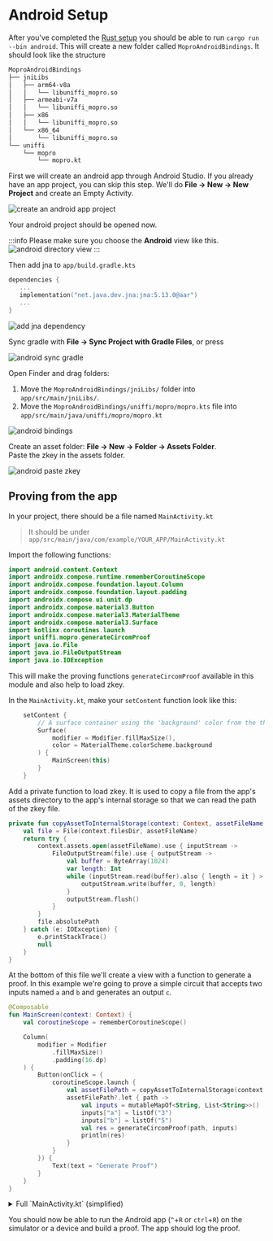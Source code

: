 # Android Setup

After you've completed the [Rust setup](docs/getting-started/rust-setup.md) you should be able to run `cargo run --bin android`. This will create a new folder called `MoproAndroidBindings`. It should look like the structure

```sh
MoproAndroidBindings
├── jniLibs
│   ├── arm64-v8a
│   │   └── libuniffi_mopro.so
│   ├── armeabi-v7a
│   │   └── libuniffi_mopro.so
│   ├── x86
│   │   └── libuniffi_mopro.so
│   └── x86_64
│       └── libuniffi_mopro.so
└── uniffi
    └── mopro
        └── mopro.kt
```

First we will create an android app through Android Studio. If you already have an app project, you can skip this step. We'll do **File -> New -> New Project** and create an Empty Activity.

![create an android app project](/img/android-example-1.png)

Your android project should be opened now.

:::info
Please make sure you choose the **Android** view like this.
![android directory view](/img/android-example-5.png)
:::

Then add jna to `app/build.gradle.kts`

```kts
dependencies {
   ...
   implementation("net.java.dev.jna:jna:5.13.0@aar")
   ...
}
```

![add jna dependency](/img/android-example-2.png)

Sync gradle with **File -> Sync Project with Gradle Files**, or press

![android sync gradle](/img/android-example-4.png)

Open Finder and drag folders:

1. Move the `MoproAndroidBindings/jniLibs/` folder into `app/src/main/jniLibs/`.
2. Move the `MoproAndroidBindings/uniffi/mopro/mopro.kts` file into `app/src/main/java/uniffi/mopro/mopro.kt`

![android bindings](/img/android-bindings.png)

Create an asset folder: **File -> New -> Folder -> Assets Folder**. <br/>
Paste the zkey in the assets folder.

![android paste zkey](/img/android-example-3.png)

## Proving from the app

In your project, there should be a file named `MainActivity.kt`

> It should be under `app/src/main/java/com/example/YOUR_APP/MainActivity.kt`

Import the following functions:

```kotlin
import android.content.Context
import androidx.compose.runtime.rememberCoroutineScope
import androidx.compose.foundation.layout.Column
import androidx.compose.foundation.layout.padding
import androidx.compose.ui.unit.dp
import androidx.compose.material3.Button
import androidx.compose.material3.MaterialTheme
import androidx.compose.material3.Surface
import kotlinx.coroutines.launch
import uniffi.mopro.generateCircomProof
import java.io.File
import java.io.FileOutputStream
import java.io.IOException
```

This will make the proving functions `generateCircomProof` available in this module and also help to load zkey.

In the `MainActivity.kt`, make your `setContent` function look like this:

```kotlin
    setContent {
        // A surface container using the 'background' color from the theme
        Surface(
            modifier = Modifier.fillMaxSize(),
            color = MaterialTheme.colorScheme.background
        ) {
            MainScreen(this)
        }
    }
```

Add a private function to load zkey. It is used to copy a file from the app's assets directory to the app's internal storage so that we can read the path of the zkey file.

<!--TODO: Improve loading zkey-->

```kotlin
private fun copyAssetToInternalStorage(context: Context, assetFileName: String): String? {
    val file = File(context.filesDir, assetFileName)
    return try {
        context.assets.open(assetFileName).use { inputStream ->
            FileOutputStream(file).use { outputStream ->
                val buffer = ByteArray(1024)
                var length: Int
                while (inputStream.read(buffer).also { length = it } > 0) {
                    outputStream.write(buffer, 0, length)
                }
                outputStream.flush()
            }
        }
        file.absolutePath
    } catch (e: IOException) {
        e.printStackTrace()
        null
    }
}
```

At the bottom of this file we'll create a view with a function to generate a proof. In this example we're going to prove a simple circuit that accepts two inputs named `a` and `b` and generates an output `c`.

```kotlin
@Composable
fun MainScreen(context: Context) {
    val coroutineScope = rememberCoroutineScope()

    Column(
        modifier = Modifier
            .fillMaxSize()
            .padding(16.dp)
    ) {
        Button(onClick = {
            coroutineScope.launch {
                val assetFilePath = copyAssetToInternalStorage(context, "multiplier2_final.zkey")
                assetFilePath?.let { path ->
                    val inputs = mutableMapOf<String, List<String>>()
                    inputs["a"] = listOf("3")
                    inputs["b"] = listOf("5")
                    val res = generateCircomProof(path, inputs)
                    println(res)
                }
            }
        }) {
            Text(text = "Generate Proof")
        }
    }
}
```

<details>
  <summary>Full `MainActivity.kt` (simplified)</summary>

```kotlin
package com.example.moproandroidapp // Your application ID

import android.content.Context
import android.os.Bundle
import androidx.activity.ComponentActivity
import androidx.activity.compose.setContent
import androidx.compose.foundation.layout.Column
import androidx.compose.foundation.layout.fillMaxSize
import androidx.compose.foundation.layout.padding
import androidx.compose.material3.Button
import androidx.compose.material3.MaterialTheme
import androidx.compose.material3.Surface
import androidx.compose.material3.Text
import androidx.compose.runtime.Composable
import androidx.compose.runtime.rememberCoroutineScope
import androidx.compose.ui.Modifier
import androidx.compose.ui.unit.dp
import java.io.File
import java.io.FileOutputStream
import java.io.IOException
import kotlinx.coroutines.launch
import uniffi.mopro.generateCircomProof

class MainActivity : ComponentActivity() {
    override fun onCreate(savedInstanceState: Bundle?) {
        super.onCreate(savedInstanceState)
        setContent {
            // A surface container using the 'background' color from the theme
            Surface(
                    modifier = Modifier.fillMaxSize(),
                    color = MaterialTheme.colorScheme.background
            ) { MainScreen(this) }
        }
    }
}

@Composable
fun MainScreen(context: Context) {
    val coroutineScope = rememberCoroutineScope()

    Column(modifier = Modifier.fillMaxSize().padding(16.dp)) {
        Button(
                onClick = {
                    coroutineScope.launch {
                        val assetFilePath =
                                copyAssetToInternalStorage(context, "multiplier2_final.zkey")
                        assetFilePath?.let { path ->
                            val inputs = mutableMapOf<String, List<String>>()
                            inputs["a"] = listOf("3")
                            inputs["b"] = listOf("5")
                            val res = generateCircomProof(path, inputs)
                            println(res)
                        }
                    }
                }
        ) { Text(text = "Generate Proof") }
    }
}

private fun copyAssetToInternalStorage(context: Context, assetFileName: String): String? {
    val file = File(context.filesDir, assetFileName)
    return try {
        context.assets.open(assetFileName).use { inputStream ->
            FileOutputStream(file).use { outputStream ->
                val buffer = ByteArray(1024)
                var length: Int
                while (inputStream.read(buffer).also { length = it } > 0) {
                    outputStream.write(buffer, 0, length)
                }
                outputStream.flush()
            }
        }
        file.absolutePath
    } catch (e: IOException) {
        e.printStackTrace()
        null
    }
}

```

</details>

You should now be able to run the Android app (`^`+`R` or `ctrl`+`R`) on the simulator or a device and build a proof. The app should log the proof.
